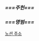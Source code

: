 ### *===주헌===*

### *===명범===*

[노션 주소](https://field-bookcase-929.notion.site/9f49d115fde74f28a145d42d75b7993c)
